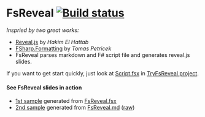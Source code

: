 FsReveal [![Build status](https://ci.appveyor.com/api/projects/status/rpwg3epbvv5fwq1p/branch/master)](https://ci.appveyor.com/project/kimsk/fsreveal/branch/master)
========

_Inspried by two great works:_

- [Reveal.js](http://lab.hakim.se/reveal-js/#/) by _Hakim El Hattab_
- [FSharp.Formatting](https://github.com/tpetricek/FSharp.Formatting) by _Tomas Petricek_
- FsReveal parses markdown and F# script file and generates reveal.js slides.


If you want to get start quickly, just look at [Script.fsx](https://github.com/kimsk/FsReveal/blob/TryFsReveal/TryFsReveal/Script.fsx) in [TryFsReveal project](https://github.com/kimsk/FsReveal/tree/TryFsReveal).
  

#### See FsReveal slides in action

- [1st sample](http://fsreveal.azurewebsites.net/) generated from [FsReveal.fsx](https://github.com/kimsk/FsReveal/blob/master/src/presentations/FsReveal.fsx)
- [2nd sample](http://fsreveal.azurewebsites.net/index-md.html) generated from [FsReveal.md](https://github.com/kimsk/FsReveal/blob/master/src/presentations/FsReveal.md) ([raw](https://raw.githubusercontent.com/kimsk/FsReveal/master/src/presentations/FsReveal.md))
 


